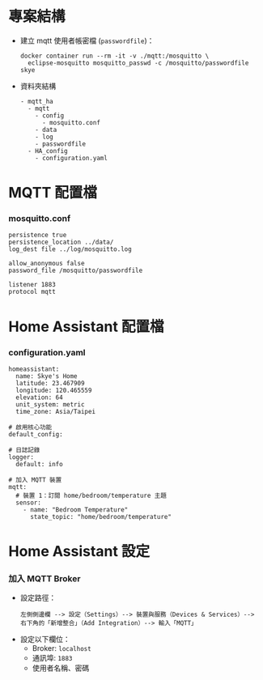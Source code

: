 # 專案結構
- 建立 mqtt 使用者帳密檔 (`passwordfile`)：
  ```
  docker container run --rm -it -v ./mqtt:/mosquitto \
    eclipse-mosquitto mosquitto_passwd -c /mosquitto/passwordfile skye
  ```
- 資料夾結構
  ```
  - mqtt_ha
    - mqtt
      - config
        - mosquitto.conf
      - data
      - log
      - passwordfile
    - HA_config
      - configuration.yaml
  ```
  
# MQTT 配置檔
### mosquitto.conf
```
persistence true
persistence_location ../data/
log_dest file ../log/mosquitto.log

allow_anonymous false
password_file /mosquitto/passwordfile

listener 1883
protocol mqtt
```

# Home Assistant 配置檔
### configuration.yaml
```
homeassistant:
  name: Skye's Home
  latitude: 23.467909
  longitude: 120.465559
  elevation: 64
  unit_system: metric
  time_zone: Asia/Taipei

# 啟用核心功能  
default_config:  
  
# 日誌記錄  
logger:  
  default: info

# 加入 MQTT 裝置
mqtt:
  # 裝置 1：訂閱 home/bedroom/temperature 主題
  sensor:
    - name: "Bedroom Temperature"
      state_topic: "home/bedroom/temperature"
```

# Home Assistant 設定
### 加入 MQTT Broker
- 設定路徑：
  ```
  左側側邊欄 --> 設定（Settings）--> 裝置與服務（Devices & Services）--> 右下角的「新增整合」（Add Integration）--> 輸入「MQTT」
  ```
- 設定以下欄位： 
  - Broker: `localhost`
  - 通訊埠: `1883`
  - 使用者名稱、密碼
